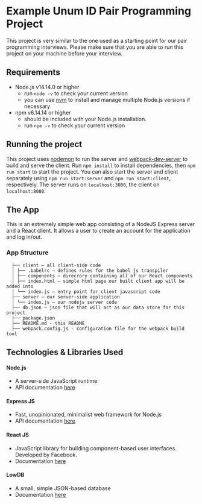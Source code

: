 # Example Unum ID Pair Programming Project
This project is very similar to the one used as a starting point for our pair programming interviews.
Please make sure that you are able to run this project on your machine before your interview.

## Requirements
- Node.js v14.14.0 or higher
  - run `node -v` to check your current version
  - you can use [nvm](https://github.com/nvm-sh/nvm) to install and manage multiple Node.js versions if necessary
- npm v6.14.14 or higher
  - should be included with your Node.js installation.
  - run `npm -v` to check your current version

## Running the project
This project uses [nodemon](https://nodemon.io/) to run the server and [webpack-dev-server](https://webpack.js.org/configuration/dev-server/) to build and serve the client. Run `npm install` to install dependencies, then `npm run start` to start the project. You can also start the server and client separately using `npm run start:server` and `npm run start:client`, respectively. The server runs on `localhost:3000`, the client on `localhost:8080`.

## The App
This is an extremely simple web app consisting of a NodeJS Express server and a React client. It allows a user to create an account for the application and log in/out.

### App Structure
```
  ├── client — all client-side code
  │ ├── .babelrc — defines rules for the babel js transpiler
  │ ├── components — direcrory containing all of our React components
  │ ├── index.html — simple html page our built client app will be added into
  │ └── index.js — entry point for client javascript code
  ├── server — our server-side application
  │ └── index.js — our nodejs server code
  ├── db.json — json file that will act as our data store for this project
  ├── package.json
  ├── README.md - this README
  ├── webpack.config.js - configuration file for the webpack build tool
```

## Technologies & Libraries Used
#### Node.js
- A server-side JavaScript runtime
- API documentation [here](https://nodejs.org/api/)

#### Express JS
- Fast, unopinionated, minimalist web framework for Node.js
- API documentation [here](https://expressjs.com/en/4x/api.html)

#### React JS
- JavaScript library for building component-based user interfaces. Developed by Facebook.
- Documentation [here](https://reactjs.org/docs/getting-started.html)

#### LowDB
- A small, simple JSON-based database
- Documentation [here](https://github.com/typicode/lowdb)

